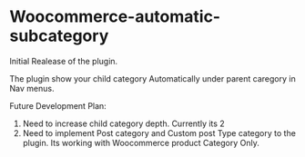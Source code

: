 # Woocommerce-automatic-subcategory

Initial Realease of the plugin.

The plugin show your child category Automatically under parent caregory in Nav menus.


Future Development Plan: 
1. Need to increase child category depth. Currently its 2
2. Need to implement Post category and Custom post Type category to the plugin. Its working with Woocommerce product Category Only.
